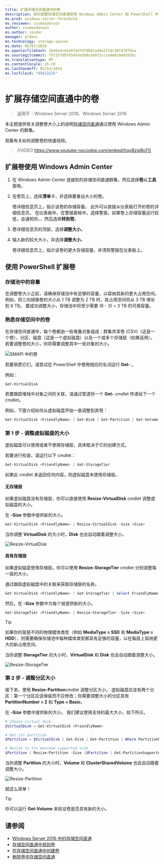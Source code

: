 ```yaml
---
title: 扩展存储空间直通中的卷
description: 如何调整存储空间直通使用 Windows Admin Center 和 PowerShell 中的卷的大小。
ms.prod: windows-server-threshold
ms.reviewer: cosmosdarwin
author: cosmosdarwin
ms.author: cosdar
manager: eldenc
ms.technology: storage-spaces
ms.date: 05/07/2019
ms.openlocfilehash: 3be6a4cda20f4d7d7d881ad8a272dc38fd787bba
ms.sourcegitcommit: 75f257d97d345da388cda972ccce0eb29e82d3bc
ms.translationtype: MT
ms.contentlocale: zh-CN
ms.lasthandoff: 05/14/2019
ms.locfileid: "65613225"
---
```

# <a name="extending-volumes-in-storage-spaces-direct"></a>扩展存储空间直通中的卷
> 适用于：Windows Server 2019、Windows Server 2016

本主题提供有关调整卷大小上的说明[存储空间直通](storage-spaces-direct-overview.md)通过使用 Windows Admin Center 的群集。

观看有关如何调整卷的快速视频。

> [!VIDEO https://www.youtube-nocookie.com/embed/hqyBzipBoTI]

## <a name="extending-volumes-using-windows-admin-center"></a>扩展卷使用 Windows Admin Center

1. 在 Windows Admin Center 连接到的存储空间直通群集，然后选择**卷**从**工具**窗格。
2. 在卷页上，选择**清单**卡，并选择要重设大小的卷。

    卷详细信息页上，指示该卷的存储容量。 此外可以直接从仪表板打开的卷的详细信息页。 在仪表板中，在警报窗格中，选择警报，如果卷上存储容量运行较低，会通知你，，然后选择**转到卷**。

4. 卷详细信息页的顶部，选择**调整大小**。
5. 输入新的较大大小，并选择**调整大小**。

    卷详细信息页上，指示该卷的更大存储容量，并清除警报在仪表板上。

## <a name="extending-volumes-using-powershell"></a>使用 PowerShell 扩展卷

### <a name="capacity-in-the-storage-pool"></a>存储池中的容量

在调整卷大小之前，请确保存储池中有足够的容量，以容纳其新的更大占用空间。 例如，将三向镜像卷的大小从 1 TB 调整为 2 TB 时，其占用空间将从 3 TB 增长到 6 TB。 要成功调整大小，存储池中将至少需要 (6 - 3) = 3 TB 的可用容量。

### <a name="familiarity-with-volumes-in-storage-spaces"></a>熟悉存储空间中的卷

在存储空间直通中，每个卷都由一些堆叠对象组成：群集共享卷 (CSV)（这是一个卷）、分区、磁盘（这是一个虚拟磁盘）以及一个或多个存储层（如果适用）。 若要调整卷的大小，你将需要调整其中一些对象的大小。

![SMAPI 中的卷](media/resize-volumes/volumes-in-smapi.png)

若要熟悉它们，请尝试在 PowerShell 中使用相应的名词运行 **Get-** 。

例如：

```PowerShell
Get-VirtualDisk
```

若要跟踪堆栈中对象之间的关联，请通过管道将一个 **Get-** cmdlet 传递给下一个 cmdlet。

例如，下面介绍如何从虚拟磁盘开始一直调整到其卷：

```PowerShell
Get-VirtualDisk <FriendlyName> | Get-Disk | Get-Partition | Get-Volume 
```

### <a name="step-1--resize-the-virtual-disk"></a>第 1 步 - 调整虚拟磁盘的大小

虚拟磁盘可以使用或者不使用存储层，具体取决于它的创建方式。

若要进行检查，请运行以下 cmdlet：

```PowerShell
Get-VirtualDisk <FriendlyName> | Get-StorageTier 
```

如果此 cmdlet 未返回任何内容，则虚拟磁盘未使用存储层。

#### <a name="no-storage-tiers"></a>无存储层

如果虚拟磁盘没有存储层，你可以直接使用 **Resize-VirtualDisk** cmdlet 调整虚拟磁盘的大小。

在 **-Size** 参数中提供新的大小。

```PowerShell
Get-VirtualDisk <FriendlyName> | Resize-VirtualDisk -Size <Size>
```

当你调整 **VirtualDisk** 的大小时，**Disk** 也会自动跟着调整大小。

![Resize-VirtualDisk](media/resize-volumes/Resize-VirtualDisk.gif)

#### <a name="with-storage-tiers"></a>具有存储层

如果虚拟磁盘使用存储层，你可以使用 **Resize-StorageTier** cmdlet 分别调整每一层的大小。

通过跟踪虚拟磁盘中的关联来获取存储层的名称。

```PowerShell
Get-VirtualDisk <FriendlyName> | Get-StorageTier | Select FriendlyName
```

然后，在 **-Size** 参数中为每个层提供新的大小。

```PowerShell
Get-StorageTier <FriendlyName> | Resize-StorageTier -Size <Size>
```

> [!TIP]
> 如果你的层是不同的物理媒体类型（例如 **MediaType = SSD** 和 **MediaType = HDD**），则需要确保存储池中每种媒体类型都具有足够的容量，以在每层上容纳更大的新占用空间。

当你调整 **StorageTier** 的大小时，**VirtualDisk** 和 **Disk** 也会自动跟着调整大小。

![Resize-StorageTier](media/resize-volumes/Resize-StorageTier.gif)

### <a name="step-2--resize-the-partition"></a>第 2 步 - 调整分区大小

接下来，使用 **Resize-Partition**cmdlet 调整分区大小。 虚拟磁盘应该有两个分区：第一个分区应该保留而不应修改；你需要调整大小的分区具有 **PartitionNumber = 2** 和 **Type = Basic**。

在 **-Size** 参数中提供新的大小。 我们建议使用支持的最大大小，如下所示。

```PowerShell
# Choose virtual disk
$VirtualDisk = Get-VirtualDisk <FriendlyName>

# Get its partition
$Partition = $VirtualDisk | Get-Disk | Get-Partition | Where PartitionNumber -Eq 2

# Resize to its maximum supported size 
$Partition | Resize-Partition -Size ($Partition | Get-PartitionSupportedSize).SizeMax
```

当你调整 **Partition** 的大小时，**Volume** 和 **ClusterSharedVolume** 也会自动跟着调整大小。

![Resize-Partition](media/resize-volumes/Resize-Partition.gif)

就这么简单！

> [!TIP]
> 你可以运行 **Get-Volume** 来验证卷是否具有新的大小。

## <a name="see-also"></a>请参阅

- [Windows Server 2016 中的存储空间直通](storage-spaces-direct-overview.md)
- [存储空间直通中规划卷](plan-volumes.md)
- [在存储空间直通中创建卷](create-volumes.md)
- [删除卷中存储空间直通](delete-volumes.md)
